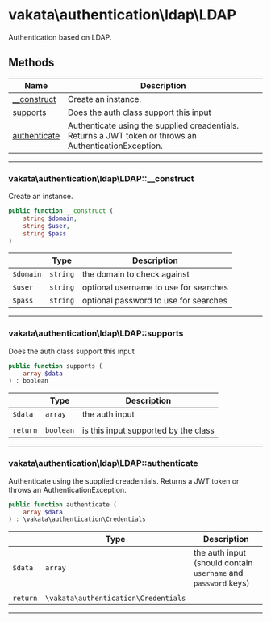 # vakata\authentication\ldap\LDAP
Authentication based on LDAP.

## Methods

| Name | Description |
|------|-------------|
|[__construct](#vakata\authentication\ldap\ldap__construct)|Create an instance.|
|[supports](#vakata\authentication\ldap\ldapsupports)|Does the auth class support this input|
|[authenticate](#vakata\authentication\ldap\ldapauthenticate)|Authenticate using the supplied creadentials. Returns a JWT token or throws an AuthenticationException.|

---



### vakata\authentication\ldap\LDAP::__construct
Create an instance.  


```php
public function __construct (  
    string $domain,  
    string $user,  
    string $pass  
)   
```

|  | Type | Description |
|-----|-----|-----|
| `$domain` | `string` | the domain to check against |
| `$user` | `string` | optional username to use for searches |
| `$pass` | `string` | optional password to use for searches |

---


### vakata\authentication\ldap\LDAP::supports
Does the auth class support this input  


```php
public function supports (  
    array $data  
) : boolean    
```

|  | Type | Description |
|-----|-----|-----|
| `$data` | `array` | the auth input |
|  |  |  |
| `return` | `boolean` | is this input supported by the class |

---


### vakata\authentication\ldap\LDAP::authenticate
Authenticate using the supplied creadentials. Returns a JWT token or throws an AuthenticationException.  


```php
public function authenticate (  
    array $data  
) : \vakata\authentication\Credentials    
```

|  | Type | Description |
|-----|-----|-----|
| `$data` | `array` | the auth input (should contain `username` and `password` keys) |
|  |  |  |
| `return` | `\vakata\authentication\Credentials` |  |

---

